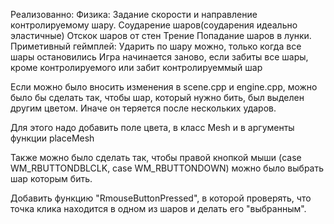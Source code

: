 Реализованно:
  Физика:
    Задание скорости и направление контролируемому шару.
    Соударение шаров(соударения идеально эластичные)
    Отскок шаров от стен
    Трение 
    Попадание шаров в лунки.
  Приметивный геймплей: 
    Ударить по шару можно, только когда все шары остановились
    Игра начинается заново, если забиты все шары, кроме контролируемого или забит контролируеммый шар
    



Если можно было вносить изменения в scene.cpp и engine.cpp, можно было бы сделать так, чтобы шар, который нужно бить, был выделен другим цветом. Иначе он теряется после нескольких ударов.

Для этого надо добавить поле цвета, в класс Mesh и в аргументы функции placeMesh

Также можно было сделать так, чтобы правой кнопкой мыши (case WM_RBUTTONDBLCLK, case WM_RBUTTONDOWN) можно было выбрать шар которым бить. 

Добавить функцию "RmouseButtonPressed", в которой проверять, что точка клика находится в одном из шаров и делать его "выбранным".

